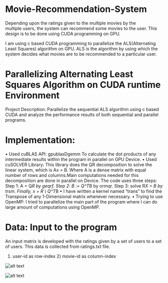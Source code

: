 # Movie-Recommendation-System
Depending upon the ratings given to the multiple movies by the multiple users, the system can recommend some movies to the user. This design is to be done using CUDA programming on GPU.

I am using c based CUDA programming to parallelize the ALS(Alternating Least Squares) algorithm on GPU. ALS is the algorithm by using which the system decides what movies are to be recommended to a particular user.

# Parallelizing Alternating Least Squares Algorithm on CUDA runtime Environment
Project Description:
	Parallelize the sequential ALS algorithm using c based CUDA and analyze the performance results of both sequential and parallel programs.

# Implementation:
•	Used cuBLAS API: gpublasDgemm
 	To calculate the dot products of any intermediate results within the program in parallel on GPU Device.
•	Used cuSOLVER Library: 
This library does the QR decomposition to solve the linear system, which is Ax = B. Where A is a dense matrix with equal number of rows and columns.Main computations needed for this decomposition are done in parallel on Device.
The code uses three steps:
Step 1: A = Q*R by geqrf.
Step 2: B := Q^T*B by ormqr.
Step 3: solve R*X = B by trsm.
Finally, x = R \ Q^T*B
•	I have written a kernel named “trans” to find the Transpose of any 1-Dimensional matrix whenever necessary. 
•	Trying to use OpenMP: 
I tried to parallelize the main part of the program where I can do large amount of computations using OpenMP.
# Data: Input to the program
 
An input matrix is developed with the ratings given by a set of users to a set of users. This data is collected from ratings.txt file.
1)	user-id as row-index    		2) movie-id as column-index


![alt text](http://webspace.cs.odu.edu/~sbimavar/Picture1.png "Weighted errors")

![alt text](http://webspace.cs.odu.edu/~sbimavar/Picture2.png "errors")
